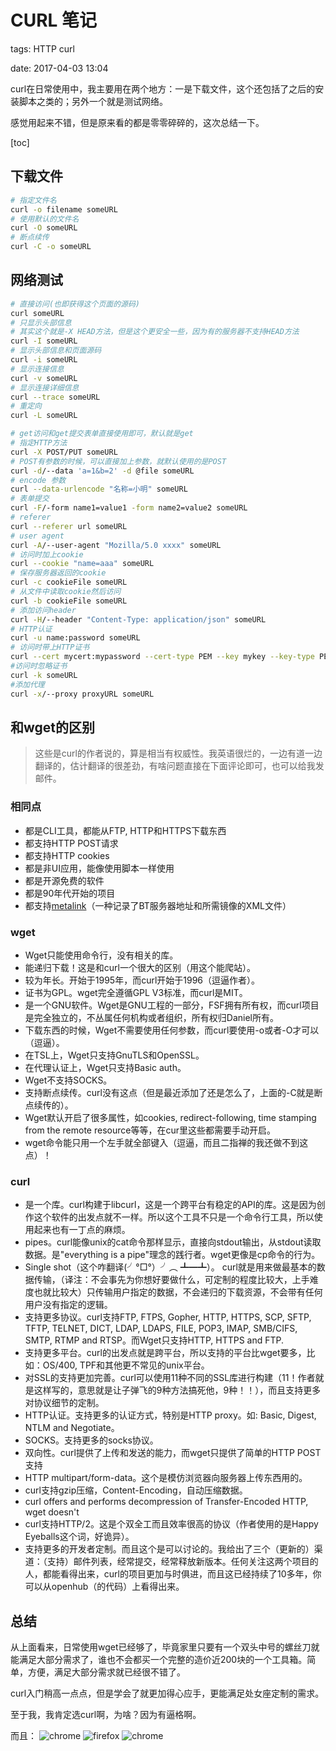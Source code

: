 # CURL 笔记

tags: HTTP curl

date: 2017-04-03 13:04

<abstract>
curl在日常使用中，我主要用在两个地方：一是下载文件，这个还包括了之后的安装脚本之类的；另外一个就是测试网络。

感觉用起来不错，但是原来看的都是零零碎碎的，这次总结一下。
<abstract>

<!--more-->

[toc]

## 下载文件

``` bash
# 指定文件名
curl -o filename someURL 
# 使用默认的文件名
curl -O someURL
# 断点续传
curl -C -o someURL
```

## 网络测试

```bash
# 直接访问(也即获得这个页面的源码)
curl someURL
# 只显示头部信息
# 其实这个就是-X HEAD方法，但是这个更安全一些，因为有的服务器不支持HEAD方法
curl -I someURL
# 显示头部信息和页面源码
curl -i someURL
# 显示连接信息
curl -v someURL
# 显示连接详细信息
curl --trace someURL
# 重定向
curl -L someURL

# get访问和get提交表单直接使用即可，默认就是get
# 指定HTTP方法
curl -X POST/PUT someURL
# POST有参数的时候，可以直接加上参数，就默认使用的是POST
curl -d/--data 'a=1&b=2' -d @file someURL
# encode 参数
curl --data-urlencode "名称=小明" someURL
# 表单提交
curl -F/-form name1=value1 -form name2=value2 someURL
# referer
curl --referer url someURL
# user agent
curl -A/--user-agent "Mozilla/5.0 xxxx" someURL
# 访问时加上cookie
curl --cookie "name=aaa" someURL
# 保存服务器返回的cookie
curl -c cookieFile someURL
# 从文件中读取cookie然后访问
curl -b cookieFile someURL
# 添加访问header
curl -H/--header "Content-Type: application/json" someURL
# HTTP认证
curl -u name:password someURL
# 访问时带上HTTP证书
curl --cert mycert:mypassword --cert-type PEM --key mykey --key-type PEM someURL
#访问时忽略证书
curl -k someURL
#添加代理
curl -x/--proxy proxyURL someURL
```

## 和wget的区别

> 这些是curl的作者说的，算是相当有权威性。我英语很烂的，一边有道一边翻译的，估计翻译的很差劲，有啥问题直接在下面评论即可，也可以给我发邮件。

### 相同点
- 都是CLI工具，都能从FTP, HTTP和HTTPS下载东西
- 都支持HTTP POST请求
- 都支持HTTP cookies
- 都是非UI应用，能像使用脚本一样使用
- 都是开源免费的软件
- 都是90年代开始的项目
- 都支持[metalink](http://www.metalinker.org/)（一种记录了BT服务器地址和所需镜像的XML文件）
### wget
- Wget只能使用命令行，没有相关的库。
- 能递归下载！这是和curl一个很大的区别（用这个能爬站）。
- 较为年长。开始于1995年，而curl开始于1996（逗逼作者）。
- 证书为GPL。wget完全遵循GPL V3标准，而curl是MIT。
- 是一个GNU软件。Wget是GNU工程的一部分，FSF拥有所有权，而curl项目是完全独立的，不丛属任何机构或者组织，所有权归Daniel所有。
- 下载东西的时候，Wget不需要使用任何参数，而curl要使用-o或者-O才可以（逗逼）。
- 在TSL上，Wget只支持GnuTLS和OpenSSL。
- 在代理认证上，Wget只支持Basic auth。
- Wget不支持SOCKS。
- 支持断点续传。curl没有这点（但是最近添加了还是怎么了，上面的-C就是断点续传的）。
- Wget默认开启了很多属性，如cookies, redirect-following, time stamping from the remote resource等等，在cur里这些都需要手动开启。
- wget命令能只用一个左手就全部键入（逗逼，而且二指禅的我还做不到这点）！
### curl

- 是一个库。curl构建于libcurl，这是一个跨平台有稳定的API的库。这是因为创作这个软件的出发点就不一样。所以这个工具不只是一个命令行工具，所以使用起来也有一丁点的麻烦。
- pipes。curl能像unix的cat命令那样显示，直接向stdout输出，从stdout读取数据。是"everything is a pipe"理念的践行者。wget更像是cp命令的行为。
- Single shot（这个咋翻译(╯°□°）╯︵ ┻━┻）。 curl就是用来做最基本的数据传输，（译注：不会事先为你想好要做什么，可定制的程度比较大，上手难度也就比较大）只传输用户指定的数据，不会递归的下载资源，不会带有任何用户没有指定的逻辑。
- 支持更多协议。curl支持FTP, FTPS, Gopher, HTTP, HTTPS, SCP, SFTP, TFTP, TELNET, DICT, LDAP, LDAPS, FILE, POP3, IMAP, SMB/CIFS, SMTP, RTMP and RTSP。而Wget只支持HTTP, HTTPS and FTP.
- 支持更多平台。curl的出发点就是跨平台，所以支持的平台比wget要多，比如：OS/400, TPF和其他更不常见的unix平台。
- 对SSL的支持更加完善。curl可以使用11种不同的SSL库进行构建（11！作者就是这样写的，意思就是让子弹飞的9种方法搞死他，9种！！），而且支持更多对协议细节的定制。
- HTTP认证。支持更多的认证方式，特别是HTTP proxy。如: Basic, Digest, NTLM and Negotiate。
- SOCKS。支持更多的socks协议。
- 双向性。curl提供了上传和发送的能力，而wget只提供了简单的HTTP POST支持
- HTTP multipart/form-data。这个是模仿浏览器向服务器上传东西用的。
- curl支持gzip压缩，Content-Encoding，自动压缩数据。
- curl offers and performs decompression of Transfer-Encoded HTTP, wget doesn't
- curl支持HTTP/2。这是个双全工而且效率很高的协议（作者使用的是Happy Eyeballs这个词，好诡异）。
- 支持更多的开发者定制。而且这个是可以讨论的。我给出了三个（更新的）渠道：（支持）邮件列表，经常提交，经常释放新版本。任何关注这两个项目的人，都能看得出来，curl的项目更加与时俱进，而且这已经持续了10多年，你可以从openhub（的代码）上看得出来。


## 总结

从上面看来，日常使用wget已经够了，毕竟家里只要有一个双头中号的螺丝刀就能满足大部分需求了，谁也不会都买一个完整的造价近200块的一个工具箱。简单，方便，满足大部分需求就已经很不错了。

curl入门稍高一点点，但是学会了就更加得心应手，更能满足处女座定制的需求。

至于我，我肯定选curl啊，为啥？因为有逼格啊。


而且：
![chrome](https://maicss.com/img/blog/1510047203024-chrome-curl.png)
![firefox](https://maicss.com/img/blog/1510047203024-firefox-curl.png)
![chrome](https://maicss.com/img/blog/1510047203024-safari-curl.png)
